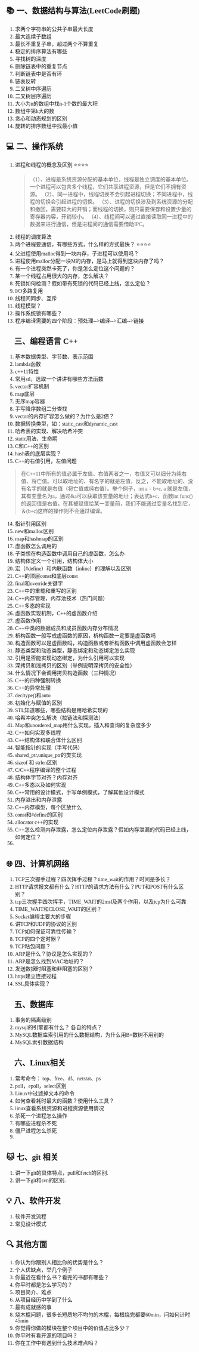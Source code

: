 <font face="Times New Roman">

## :books: 一、数据结构与算法(LeetCode刷题)
1. 求两个字符串的公共子串最大长度
2. 最大连续子数组
3. 最长不重复子串，超过两个不算重复
4. 稳定的排序算法有哪些
5. 寻找树的深度
6. 删除链表中的重复节点
7. 判断链表中是否有环
8. 链表反转
9. 二叉树中序遍历
10. 二叉树层序遍历
11. 大小为n的数组中找n-1个数的最大积
12. 数组中第k大的数
13. 贪心和动态规划的区别
14. 旋转的排序数组中找最小值


## :computer: 二、操作系统
1. 进程和线程的概念及区别 :star::star::star::star:
   >（1）、进程是系统资源分配的基本单位，线程是独立调度的基本单位。一个进程可以包含多个线程，它们共享进程资源，但是它们不拥有资源。
   （2）、同一进程中，线程切换不会引起进程切换；不同进程中，线程的切换会引起进程的切换。
   （3）、进程的切换涉及到系统资源的分配和撤回，需要较大的开销；而线程的切换，则只需要保存和设置少量的寄存器内容，开销较小。
   （4）、线程间可以通过直接读取同一进程中的数据来进行通信，但是进程间的通信需要借助IPC。
2. 线程的调度算法
3. 两个进程要通信，有哪些方式，什么样的方式最快？ :star::star::star::star:
4. 父进程使用malloc得到一块内存，子进程可以使用吗？
5. 进程使用malloc分配一块M的内存，是马上就得到这块内存了吗？
6. 有一个进程突然卡死了，你是怎么定位这个问题的？
7. 某一个线程占用很大的内存，怎么解决？
8. 死锁如何检测？假如带有死锁的代码已经上线，怎么定位？
9.  I/O多路复用
10. 线程间同步、互斥
11. 线程模型？
12. 操作系统锁有哪些？
13. 程序编译需要的四个阶段：预处理-->编译-->汇编-->链接


## :rocket: 三、编程语言 C++
1. 基本数据类型、字节数、表示范围
2. lambda函数
3. c++11特性
4. 常用stl，选取一个讲讲有哪些方法函数
5. vector扩容机制
6. map底层
7. 无序map容器
8. 手写降序数组二分查找
9. vector的内存扩容怎么做的？为什么是2倍？
10. 数据转换类型，如：static_cast和dynamic_cast
11. 哈希表的实现、解决哈希冲突
12. static用法、生命期
13. C和C++的区别
14. hash表的底层实现？
15. C++的右值引用，左值问题

>在C++11中所有的值必属于左值、右值两者之一，右值又可以细分为纯右值、将亡值。可以取地址的、有名字的就是左值，反之，不能取地址的、没有名字的就是右值（将亡值或纯右值）。举个例子，int a = b+c, a 就是左值，其有变量名为a，通过&a可以获取该变量的地址；表达式b+c、函数int func()的返回值是右值，在其被赋值给某一变量前，我们不能通过变量名找到它，＆(b+c)这样的操作则不会通过编译。
14.  指针引用区别
15.  new和malloc区别
16.  map和hashmap的区别
17.  虚函数怎么调用的
18.  子类想在构造函数中调用自己的虚函数，怎么办
19.  结构体定义一个引用，结构体大小
20.  宏（#define）和内联函数（inline）的理解以及区别
21.  C++的顶层const和底层const
22.  final和override关键字
23.  C++中的重载和重写的区别
24.  C++内存管理，内存池技术（热门问题）
25.  C++多态的实现
26.  虚函数实现机制，C++的虚函数介绍
27.  虚函数作用
28.  C++中类的数据成员和成员函数内存分布情况
29.  析构函数一般写成虚函数的原因，析构函数一定要是虚函数吗
30.  构造函数可以是虚函数吗，构造函数或者析构函数中调用虚函数会怎样
31.  静态类型和动态类型，静态绑定和动态绑定怎么实现
32.  引用是否能实现动态绑定，为什么引用可以实现
33.  深拷贝和浅拷贝的区别（举例说明深拷贝的安全性）
34.  什么情况下会调用拷贝构造函数（三种情况）
35.  C++的四种强制转换
36.  C++的异常处理
37.  decltype()和auto
38.  初始化与赋值的区别
39.  STL知道哪些，哪些结构是用哈希实现的
40.  哈希冲突怎么解决（拉链法和探测法）
41.  Map和unordered_map用什么实现，插入和查询的复杂度多少
42.  C++如何实现多线程
43.  C++结构体和联合体什么区别
44.  智能指针的实现（手写代码）
45.  shared_ptr,unique_ptr的类实现
46.  sizeof 和 strlen区别
47.   C/C++程序编译的整个过程
48.   结构体字节对齐？内存对齐
49.  C++多态以及如何实现
50.  C++常用的设计模式，手写单例模式，了解其他设计模式
51.  内存溢出和内存泄露
52.  C++内存模型，每个区放什么
53.  const和#define的区别
54.  allocator c++的实现
55.  C++怎么检测内存泄露，怎么定位内存泄露？假如内存泄漏的代码已经上线，如何定位？
56.  




## :globe_with_meridians: 四、计算机网络
1. TCP三次握手过程？四次挥手过程？time_wait的作用？时间是多长？
2. HTTP请求报文都有什么？HTTP的请求方法有什么？PUT和POST有什么区别？
3. tcp三次握手四次挥手，TIME_WAIT的2msl及两个作用，以及tcp为什么可靠
4. TIME_WAIT和CLOSE_WAIT的区别？
5. Socket编程主要大的步骤
6. 讲TCP和UDP的协议的区别
7. TCP如何保证可靠性传输？
8. TCP的四个定时器？
9. TCP粘包问题？
10. ARP是什么？协议是怎么实现的？
11. ARP是怎么找到MAC地址的？
12. 发送数据时阻塞和非阻塞的区别？
13. https建立连接过程
14. SSL具体实现？


## :floppy_disk: 五、数据库
1. 事务的隔离级别
2. mysql的引擎都有什么？ 各自的特点？
3. MySQL数据库索引用的什么数据结构，为什么用B+数树不用别的
4. MySQL索引数据结构


## :penguin: 六、Linux相关
1. 常考命令： top、free、df、netstat、ps
2. poll，epoll，select区别
3. Linux中过滤掉文本的命令
4. 如何查看耗时最大的函数？使用什么工具？
5. linux查看系统资源和进程资源使用情况
6. 杀死一个进程怎么操作
7. 有哪些进程杀不死
8. 僵尸进程怎么杀死
9. 

## :cat: 七、git 相关
1. 讲一下git的具体特点，pull和fetch的区别.
2. 讲一下git和svn的区别.


## :bulb: 八、软件开发
1. 软件开发流程
2. 常见设计模式


## :mag: 其他方面
1. 你认为你跟别人相比你的优势是什么？
2. 个人优缺点，举几个例子
3. 你最近在看什么书？看完的书都有哪些？
4. 你平时都是怎么学习的？
5. 项目简介、难点
6. 从项目经历中学到了什么
7. 最有成就感的事
8. 烧木棍问题，很多长短质地不均匀的木棍，每根烧完都要60min，问如何计时45min
9. 你觉得你做的模块在整个项目中的价值占比多少？
10. 你平时有看开源的项目吗？
11. 你在工作中有遇到什么技术难点吗？

 

